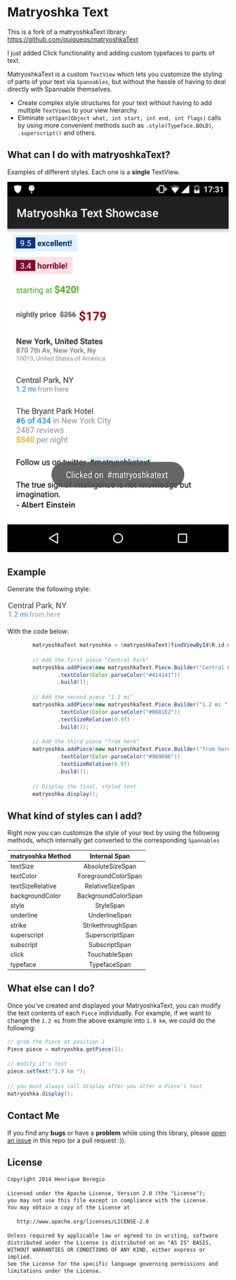 Matryoshka Text
============

This is a fork of a matryoshkaText library: https://github.com/quiqueqs/matryoshkaText

I just added Click functionality and adding custom typefaces to parts of text.


MatryoshkaText is a custom `TextView` which lets you customize the styling of parts of your text via
`Spannables`, but without the hassle of having to deal directly with Spannable themselves.

 * Create complex style structures for your text without having to add multiple `TextViews` to your
 view hierarchy.
 * Eliminate `setSpan(Object what, int start, int end, int flags)` calls by using more convenient
 methods such as `.style(Typeface.BOLD)`, `.superscript()` and others.

What can I do with matryoshkaText?
--------
Examples of different styles. Each one is a **single** TextView.

![Logo](images/example.png)

Example
--------
Generate the following style:

![NewY York](images/newyork.png)

With the code below:

```java
        matryoshkaText matryoshka = (matryoshkaText)findViewById(R.id.matryoshka_text);

        // Add the first piece "Central Park"
        matryoshka.addPiece(new matryoshkaText.Piece.Builder("Central Park, NY\n")
                .textColor(Color.parseColor("#414141"))
                .build());

        // Add the second piece "1.2 mi"
        matryoshka.addPiece(new matryoshkaText.Piece.Builder("1.2 mi ")
                .textColor(Color.parseColor("#0081E2"))
                .textSizeRelative(0.9f)
                .build());

        // Add the third piece "from here"
        matryoshka.addPiece(new matryoshkaText.Piece.Builder("from here")
                .textColor(Color.parseColor("#969696"))
                .textSizeRelative(0.9f)
                .build());

        // Display the final, styled text
        matryoshka.display();
```

What kind of styles can I add?
--------
Right now you can customize the style of your text by using the following methods, which internally
get converted to the corresponding `Spannables`

| matryoshka Method        | Internal Span           |
| ------------- |:-------------:|
| textSize      | AbsoluteSizeSpan |
| textColor      | ForegroundColorSpan      |
| textSizeRelative | RelativeSizeSpan      |
| backgroundColor | BackgroundColorSpan      |
| style | StyleSpan      |
| underline | UnderlineSpan      |
| strike | StrikethroughSpan      |
| superscript | SuperscriptSpan      |
| subscript | SubscriptSpan      |
| click | TouchableSpan      |
| typeface | TypefaceSpan      |

What else can I do?
--------
Once you've created and displayed your MatryoshkaText, you can modify the text contents of each
`Piece` individually. For example, if we want to change the `1.2 mi` from the above example into
`1.9 km`, we could do the following:

```java
// grab the Piece at position 1
Piece piece = matryoshka.getPiece(1);

// modify it's text
piece.setText("1.9 km ");

// you must always call display after you alter a Piece's text
matryoshka.display();
```

Contact Me
--------
If you find any **bugs** or have a **problem** while using this library, please [open an issue](https://github.com/RafalManka/matryoshka-text/issues/new) in this repo (or a pull request :)).

License
-------

    Copyright 2014 Henrique Boregio

    Licensed under the Apache License, Version 2.0 (the "License");
    you may not use this file except in compliance with the License.
    You may obtain a copy of the License at

       http://www.apache.org/licenses/LICENSE-2.0

    Unless required by applicable law or agreed to in writing, software
    distributed under the License is distributed on an "AS IS" BASIS,
    WITHOUT WARRANTIES OR CONDITIONS OF ANY KIND, either express or implied.
    See the License for the specific language governing permissions and
    limitations under the License.